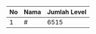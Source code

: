 | No | Nama            | Jumlah Level |
|----|-----------------|--------------|
| 1  | #    |    6515        |
